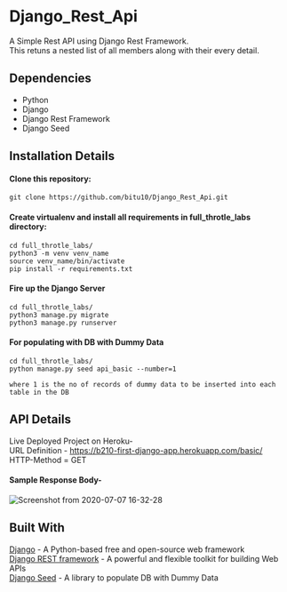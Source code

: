 # Django_Rest_Api
A Simple Rest API using Django Rest Framework.\
This retuns a nested list of all members along with their every detail.

## Dependencies
 - Python
 - Django
 - Django Rest Framework
 - Django Seed
 
## Installation Details 
#### Clone this repository:
```
git clone https://github.com/bitu10/Django_Rest_Api.git
```
#### Create virtualenv and install all requirements in full_throtle_labs directory:
```
cd full_throtle_labs/
python3 -m venv venv_name
source venv_name/bin/activate
pip install -r requirements.txt
```
#### Fire up the Django Server
```
cd full_throtle_labs/
python3 manage.py migrate
python3 manage.py runserver
```
#### For populating with DB with Dummy Data
```
cd full_throtle_labs/
python manage.py seed api_basic --number=1

where 1 is the no of records of dummy data to be inserted into each table in the DB
```
## API Details
Live Deployed Project on Heroku-\
URL Definition - https://b210-first-django-app.herokuapp.com/basic/ \
HTTP-Method = GET
#### Sample Response Body-
![Screenshot from 2020-07-07 16-32-28](https://user-images.githubusercontent.com/56647211/86771350-b0e63080-c06f-11ea-8fbc-2b3c44a38cb1.png)


## Built With
[Django](https://www.djangoproject.com/) - A Python-based free and open-source web framework \
[Django REST framework](https://www.django-rest-framework.org/) - A powerful and flexible toolkit for building Web APIs \
[Django Seed](https://github.com/Brobin/django-seed#usage) - A library to populate DB with Dummy Data
